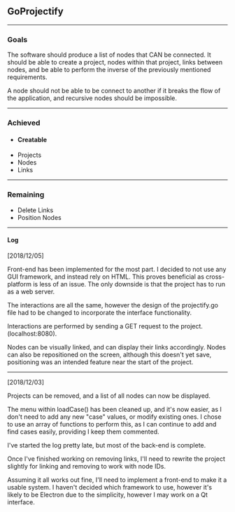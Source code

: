 ## GoProjectify

-----------

### Goals

The software should produce a list of nodes that CAN be connected. It should be able to create a project, nodes within that project, links between nodes, and be able to perform the inverse of the previously mentioned requirements.

A node should not be able to be connect to another if it breaks the flow of the application, and recursive nodes should be impossible.

------------

### Achieved
-	#### Creatable
-	Projects
-	Nodes
-	Links

------------

### Remaining
-	Delete Links
-	Position Nodes

------------

#### Log
[2018/12/05]

Front-end has been implemented for the most part. I decided to not use any GUI framework, and instead rely on HTML. This proves beneficial as cross-platform is less of an issue. The only downside is that the project has to run as a web server.

The interactions are all the same, however the design of the projectify.go file had to be changed to incorporate the interface functionality.

Interactions are performed by sending a GET request to the project. (localhost:8080).

Nodes can be visually linked, and can display their links accordingly. Nodes can also be repositioned on the screen, although this doesn't yet save, positioning was an intended feature near the start of the project.

-----------

[2018/12/03]

Projects can be removed, and a list of all nodes can now be displayed.

The menu within loadCase() has been cleaned up, and it's now easier, as I don't need to add any new "case" values, or modify existing ones. I chose to use an array of functions to perform this, as I can continue to add and find cases easily, providing I keep them commented.

I've started the log pretty late, but most of the back-end is complete.

Once I've finished working on removing links, I'll need to rewrite the project slightly for linking and removing to work with node IDs.

Assuming it all works out fine, I'll need to implement a front-end to make it a usable system. I haven't decided which framework to use, however it's likely to be Electron due to the simplicity, however I may work on a Qt interface.
